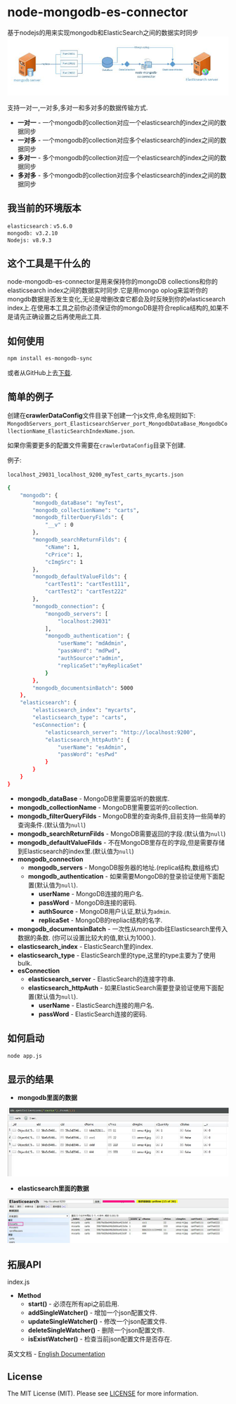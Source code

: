 # node-mongodb-es-connector

基于nodejs的用来实现mongodb和ElasticSearch之间的数据实时同步
![structure]

支持一对一,一对多,多对一和多对多的数据传输方式.

- **一对一** - 一个mongodb的collection对应一个elasticsearch的index之间的数据同步
- **一对多** - 一个mongodb的collection对应多个elasticsearch的index之间的数据同步
- **多对一** - 多个mongodb的collection对应一个elasticsearch的index之间的数据同步
- **多对多** - 多个mongodb的collection对应多个elasticsearch的index之间的数据同步

## 我当前的环境版本

    elasticsearch：v5.6.0
    mongodb: v3.2.10
    Nodejs: v8.9.3

## 这个工具是干什么的

node-mongodb-es-connector是用来保持你的mongoDB collections和你的elasticsearch index之间的数据实时同步.它是用mongo oplog来监听你的mongdb数据是否发生变化,无论是增删改查它都会及时反映到你的elasticsearch index上.在使用本工具之前你必须保证你的mongoDB是符合replica结构的,如果不是请先正确设置之后再使用此工具.

## 如何使用

```bash
npm install es-mongodb-sync
```

或者从GitHub上去[下载](https://github.com/zhr85210078/node-mongodb-es-connector/tree/master).

## 简单的例子

创建在**crawlerDataConfig**文件目录下创建一个js文件,命名规则如下:
`MongodbServers_port_ElasticsearchServer_port_MongodbDataBase_MongodbCollectionName_ElasticSearchIndexName.json`.

如果你需要更多的配置文件需要在`crawlerDataConfig`目录下创建.

例子:

`localhost_29031_localhost_9200_myTest_carts_mycarts.json`

```bash
{
    "mongodb": {
        "mongodb_dataBase": "myTest",
        "mongodb_collectionName": "carts",
        "mongodb_filterQueryFilds": {
            "__v" : 0
        },
        "mongodb_searchReturnFilds": {
            "cName": 1,
            "cPrice": 1,
            "cImgSrc": 1
        },
        "mongodb_defaultValueFilds": {
            "cartTest1": "cartTest111",
            "cartTest2": "cartTest222"
        },
        "mongodb_connection": {
            "mongodb_servers": [
                "localhost:29031"
            ],
            "mongodb_authentication": {
                "userName": "mdAdmin",
                "passWord": "mdPwd",
                "authSource":"admin",
                "replicaSet":"myReplicaSet"
            }
        },
        "mongodb_documentsinBatch": 5000
    },
    "elasticsearch": {
        "elasticsearch_index": "mycarts",
        "elasticsearch_type": "carts",
        "esConnection": {
            "elasticsearch_server": "http://localhost:9200",
            "elasticsearch_httpAuth": {
                "userName": "esAdmin",
                "passWord": "esPwd"
            }
        }
    }
}
```

- **mongodb_dataBase** - MongoDB里需要监听的数据库.
- **mongodb_collectionName** - MongoDB里需要监听的collection.
- **mongodb_filterQueryFilds** - MongoDB里的查询条件,目前支持一些简单的查询条件.(默认值为`null`)
- **mongodb_searchReturnFilds** - MongoDB需要返回的字段.(默认值为`null`)
- **mongodb_defaultValueFilds** - 不在MongoDB里存在的字段,但是需要存储到Elasticsearch的index里.(默认值为`null`)
- **mongodb_connection**
  - **mongodb_servers** - MongoDB服务器的地址.(replica结构,数组格式)
  - **mongodb_authentication** - 如果需要MongoDB的登录验证使用下面配置(默认值为`null`).
    - **userName** - MongoDB连接的用户名.
    - **passWord** - MongoDB连接的密码.
    - **authSource** - MongoDB用户认证,默认为`admin`.
    - **replicaSet** - MongoDB的repliac结构的名字.
- **mongodb_documentsinBatch** - 一次性从mongodb往Elasticsearch里传入数据的条数. (你可以设置比较大的值,默认为1000.).
- **elasticsearch_index** - ElasticSearch里的index.
- **elasticsearch_type** - ElasticSearch里的type,这里的type主要为了使用bulk.
- **esConnection**
  - **elasticsearch_server** - ElasticSearch的连接字符串.
  - **elasticsearch_httpAuth** - 如果ElasticSearch需要登录验证使用下面配置(默认值为`null`).
    - **userName** - ElasticSearch连接的用户名.
    - **passWord** - ElasticSearch连接的密码.

## 如何启动

```bash
node app.js
```

## 显示的结果

- **mongodb里面的数据**

![mongodb]

- **elasticsearch里面的数据**

![elasticsearch]

## 拓展API

index.js

- **Method**
  - **start()** - 必须在所有api之前启用.
  - **addSingleWatcher()** - 增加一个json配置文件.
  - **updateSingleWatcher()** - 修改一个json配置文件.
  - **deleteSingleWatcher()** - 删除一个json配置文件.
  - **isExistWatcher()** - 检查当前json配置文件是否存在.

英文文档 - [English Documentation](./ReadMe.md)

## License

The MIT License (MIT). Please see [LICENSE](LICENSE) for more information.

[structure]:./test/img/structure.jpg "structure"

[mongodb]:./test/img/mongoDB.jpg "mongodb"

[elasticsearch]:./test/img/elasticsearch.jpg "elasticsearch"